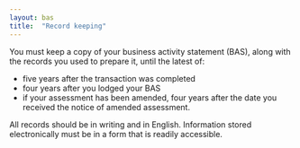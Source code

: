 ```yaml
---
layout: bas
title:  "Record keeping"
---
```


<p>You must keep a copy of your business activity statement (BAS), along with the records you used to prepare it, until the latest of:</p>
<ul>
<li>five years after the transaction was completed</li>
<li>four years after you lodged your BAS</li>
<li>if your assessment has been amended, four years after the date you received the notice of amended assessment.</li>
</ul>
<p>All records should be in writing and in English. Information stored electronically must be in a form that is readily accessible.</p>